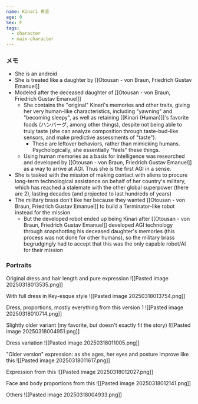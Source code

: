 ```yaml
---
name: Kinari 希音
age: 0
Sex: F
tags:
  - character
  - main-character
---
```

### メモ
- She is an android
- She is treated like a daughter by [[Otousan - von Braun, Friedrich Gustav Emanuel]]
- Modeled after the deceased daughter of [[Otousan - von Braun, Friedrich Gustav Emanuel]]
	- She contains the "original" Kinari's memories and other traits, giving her very human-like characteristics, including "yawning" and "becoming sleepy", as well as retaining [[Kinari (Human)]]'s favorite foods (ハンバーグ, among other things), despite not being able to truly taste (she can analyze composition through taste-bud-like sensors, and make predictive assessments of "taste").
		- These are leftover behaviors, rather than mimicking humans. Psychologically, she essentially "feels" these things.
	- Using human memories as a basis for intelligence was researched and developed by [[Otousan - von Braun, Friedrich Gustav Emanuel]] as a way to arrive at AGI. Thus she is the first AGI in a sense.
- She is tasked with the mission of making contact with aliens to procure long-term technological assistance on behalf of her country's military, which has reached a stalemate with the other global superpower (there are 2), lasting decades (and projected to last hundreds of years)
- The military brass don't like her because they wanted [[Otousan - von Braun, Friedrich Gustav Emanuel]] to build a Terminator-like robot instead for the mission
	- But the developed robot ended up being Kinari after [[Otousan - von Braun, Friedrich Gustav Emanuel]] developed AGI technology through snapshotting his deceased daughter's memories (this process was not done for other humans), so the military brass begrudgingly had to accept that this was the only capable robot/AI for their mission

### Portraits

Original dress and hair length and pure expression
![[Pasted image 20250318013535.png]]

With full dress in Key-esque style
![[Pasted image 20250318013754.png]]

Dress, proportions, mostly everything from this version 1
![[Pasted image 20250318010714.png]]

Slightly older variant (my favorite, but doesn't exactly fit the story)
![[Pasted image 20250318004951.png]]

Dress variation
![[Pasted image 20250318011005.png]]

"Older version" expression: as she ages, her eyes and posture improve like this
![[Pasted image 20250318011617.png]]

Expression from this
![[Pasted image 20250318012027.png]]

Face and body proportions from this
![[Pasted image 20250318012141.png]]

Others
![[Pasted image 20250318004933.png]]
